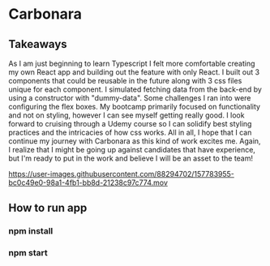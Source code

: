 # Carbonara 

## Takeaways

As I am just beginning to learn Typescript I felt more comfortable creating my own React app and building out the feature with only React. 
I built out 3 components that could be reusable in the future along with 3 css files unique for each component. 
I simulated fetching data from the back-end by using a constructor with "dummy-data". 
Some challenges I ran into were configuring the flex boxes. My bootcamp primarily focused on functionality and not on styling, 
however I can see myself getting really good. I look forward to cruising through a Udemy course so I can solidify best styling practices
and the intricacies of how css works. All in all, I hope that I can continue my journey with Carbonara as this kind of work excites me. 
Again, I realize that I might be going up against candidates that have experience, but I'm ready to put in the work and
believe I will be an asset to the team! 


https://user-images.githubusercontent.com/88294702/157783955-bc0c49e0-98a1-4fb1-bb8d-21238c97c774.mov



## How to run app

### npm install

### npm start

